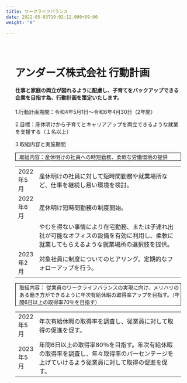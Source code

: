 ```yaml
---
title: ワークライフバランス
date: 2022-05-03T19:02:12.000+09:00
weight: "8"

---
```

<div amp-fx="fade-in" data-duration="500ms" class='container' style="padding: 25px"> <h1 class="inline">アンダーズ株式会社 行動計画 </h1>

#### <p class="mt-16">仕事と家庭の両立が図れるように配慮し、子育てをバックアップできる企業を目指す為、行動計画を策定いたします。 </p>

1\.行動計画期間：令和4年5月1日～令和6年4月30日（2年間）

2\.目標：産休明けから子育てとキャリアアップを両立できるような就業を支援する（１名以上）

3\.取組内容と実施期間

<p style="border: 1px solid black; padding-left: 10px">取組内容：産休明けの社員への時短勤務、柔軟な労働環境の提供 </p>

<table>
<tr>
<td width="10%">2022年5月 </td>
<td width="90%">産休明けの社員に対して短時間勤務や就業場所など、仕事を継続し易い環境を検討。 </td>
</tr>
<tr>
<td width="10%">2022年6月</td>
<td width="90%">産休明け短時間勤務の制度開始。 </td>
</tr>
<tr>
<td width="10%"></td>
<td width="90%">やむを得ない事情により在宅勤務、または子連れ出社が可能なオフィスの設備を有効に利用し、柔軟に就業してもらえるような就業場所の選択肢を提供。</td>
</tr>
<tr>
<td width="10%"></>2023年2月　</td>
<td width="90%"></>対象社員に制度についてのヒアリング。定期的なフォローアップを行う。 </td>
</tr>
</table>

<p style="border: 1px solid black; padding-left: 10px">取組内容： 従業員のワークライフバランスの実現に向け、メリハリのある働き方ができるように年次有給休暇の取得率アップを目指す。（年間6日以上の取得率70％を目指す） </p>

<table>
<tr>
<td width="10%">2022年5月</td>
<td width="90%">年次有給休暇の取得率を調査し、従業員に対して取得の促進を促す。 </td>
</tr>
<tr>
<td width="10%">2023年5月</td>
<td width="90%">年間6日以上の取得率80％を目指す。年次有給休暇の取得率を調査し、年々取得率のパーセンテージを上げていけるよう従業員に対して取得の促進を促す。 </td>
</tr>
</table>
</div>